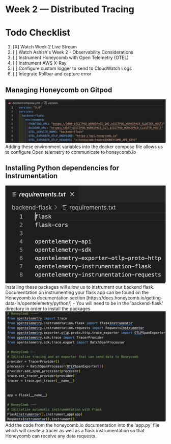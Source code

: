 # Week 2 — Distributed Tracing

# Todo Checklist 

1. [X] Watch Week 2 Live Stream 
2. [ ] Watch Ashish's Week 2 - Observability Considerations 
3. [ ] Instrument Honeycomb with Open Telemetry (OTEL)
4. [ ] Instrument AWS X-Ray
5. [ ] Configure custom logger to send to CloudWatch Logs
6. [ ] Integrate Rollbar and capture error 



## Managing Honeycomb on Gitpod 
<img src= ./images/OTELDC.png>
Adding these environment variables into the docker compose file allows us to configure Open telemetry to communicate to honeycomb.io


## Installing Python dependencies for Instrumentation 

<img src= ./images/PyComb.png>
Installing these packages will allow us to instrument our backend flask. Documentation on instrumenting your flask app can be found on the Honeycomb.io documentation section [https://docs.honeycomb.io/getting-data-in/opentelemetry/python/]
-  You will need to be in the 'backend-flask' directory in order to install the packages


<img src= ./images/BackEndHC.png>
Add the code from the honeycomb.io documentation into the 'app.py' file which will create a tracer as well as a flask instrumentation so that Honeycomb can receive any data requests. 










